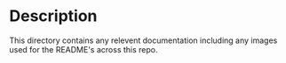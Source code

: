 # Description

This directory contains any relevent documentation including any images used for the README's across this repo.

